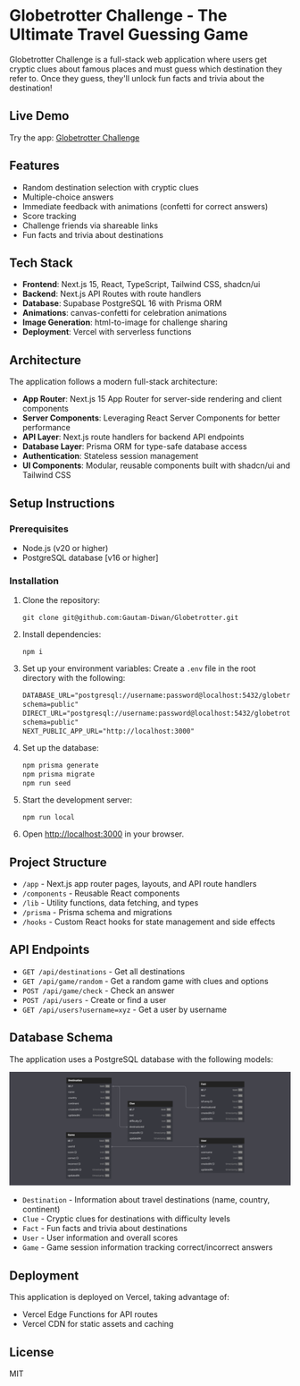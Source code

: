 # Globetrotter Challenge - The Ultimate Travel Guessing Game

Globetrotter Challenge is a full-stack web application where users get cryptic clues about famous places and must guess which destination they refer to. Once they guess, they'll unlock fun facts and trivia about the destination!

## Live Demo

Try the app: [Globetrotter Challenge](https://globetrotter-sandy.vercel.app/)

## Features

- Random destination selection with cryptic clues
- Multiple-choice answers
- Immediate feedback with animations (confetti for correct answers)
- Score tracking
- Challenge friends via shareable links
- Fun facts and trivia about destinations

## Tech Stack

- **Frontend**: Next.js 15, React, TypeScript, Tailwind CSS, shadcn/ui
- **Backend**: Next.js API Routes with route handlers
- **Database**: Supabase PostgreSQL 16 with Prisma ORM
- **Animations**: canvas-confetti for celebration animations
- **Image Generation**: html-to-image for challenge sharing
- **Deployment**: Vercel with serverless functions

## Architecture

The application follows a modern full-stack architecture:

- **App Router**: Next.js 15 App Router for server-side rendering and client components
- **Server Components**: Leveraging React Server Components for better performance
- **API Layer**: Next.js route handlers for backend API endpoints
- **Database Layer**: Prisma ORM for type-safe database access
- **Authentication**: Stateless session management
- **UI Components**: Modular, reusable components built with shadcn/ui and Tailwind CSS

## Setup Instructions

### Prerequisites

- Node.js (v20 or higher)
- PostgreSQL database [v16 or higher]

### Installation

1. Clone the repository:
   ```
   git clone git@github.com:Gautam-Diwan/Globetrotter.git
   ```

2. Install dependencies:
   ```
   npm i
   ```

3. Set up your environment variables:
   Create a `.env` file in the root directory with the following:
   ```
   DATABASE_URL="postgresql://username:password@localhost:5432/globetrotter?schema=public"
   DIRECT_URL="postgresql://username:password@localhost:5432/globetrotter?schema=public"
   NEXT_PUBLIC_APP_URL="http://localhost:3000"
   ```

4. Set up the database:
   ```
   npm prisma generate
   npm prisma migrate
   npm run seed
   ```

5. Start the development server:
   ```
   npm run local
   ```

6. Open [http://localhost:3000](http://localhost:3000) in your browser.

## Project Structure

- `/app` - Next.js app router pages, layouts, and API route handlers
- `/components` - Reusable React components
- `/lib` - Utility functions, data fetching, and types
- `/prisma` - Prisma schema and migrations
- `/hooks` - Custom React hooks for state management and side effects

## API Endpoints

- `GET /api/destinations` - Get all destinations
- `GET /api/game/random` - Get a random game with clues and options
- `POST /api/game/check` - Check an answer
- `POST /api/users` - Create or find a user
- `GET /api/users?username=xyz` - Get a user by username

## Database Schema

The application uses a PostgreSQL database with the following models:

![Database Schema](./schema.png)

- `Destination` - Information about travel destinations (name, country, continent)
- `Clue` - Cryptic clues for destinations with difficulty levels
- `Fact` - Fun facts and trivia about destinations
- `User` - User information and overall scores
- `Game` - Game session information tracking correct/incorrect answers

## Deployment

This application is deployed on Vercel, taking advantage of:

- Vercel Edge Functions for API routes
- Vercel CDN for static assets and caching

## License

MIT
